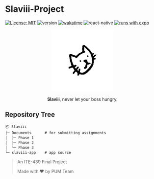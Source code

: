 # Slaviii-Project

[![License: MIT](https://img.shields.io/badge/license-MIT-blue)](LICENSE)
![version](https://img.shields.io/github/package-json/v/richeyphu/Slaviii?filename=slaviii-app%2Fpackage.json)
[![wakatime](https://wakatime.com/badge/user/6f08f2a4-9df5-4773-bd82-9d6b289479dd/project/e51907ee-18e4-44e1-a5f4-d1e52361ada5.svg)](https://wakatime.com/badge/user/6f08f2a4-9df5-4773-bd82-9d6b289479dd/project/e51907ee-18e4-44e1-a5f4-d1e52361ada5)
![react-native](https://img.shields.io/badge/ReactNative->=0.66.4-61DAFB?logo=react)
[![runs with expo](https://img.shields.io/badge/Runs%20with%20Expo-1C1E24.svg?style=flat&logo=EXPO&labelColor=ffffff&logoColor=1C1E24)](https://expo.dev/@phuritd/slaviii)

<p align="center">
<img src="Documents/assets/slaviii-spin.gif" alt="logo">
</p>
<p align="center"><b>Slaviii</b>, never let your boss hungry.</p>

## Repository Tree
```
📦 Slaviii
├─ Documents      # for submitting assignments
│  ├─ Phase 1
│  ├─ Phase 2
│  └─ Phase 3
└─ slaviii-app    # app source
```

> An ITE-439 Final Project
>
> Made with ♥ by PUM Team

